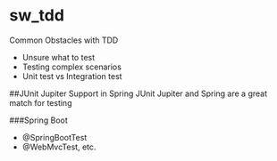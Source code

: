 # sw_tdd
Common Obstacles with TDD
- Unsure what to test
- Testing complex scenarios
- Unit test vs Integration test

##JUnit Jupiter Support in Spring
JUnit Jupiter and Spring are a great match for testing

###Spring Boot 

- @SpringBootTest
- @WebMvcTest, etc.


